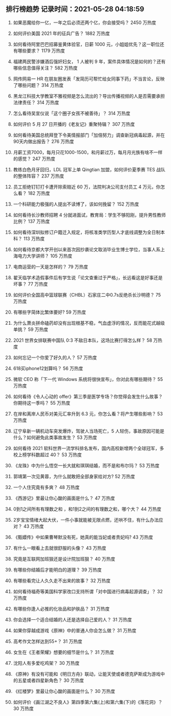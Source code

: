 
## 排行榜趋势 记录时间：2021-05-28 04:18:59
  
  1. 如果恶魔给你一亿，一年之后必须还两个亿，你会接受吗？ 2450 万热度
    
  2. 如何评价美国 2021 年的征兵广告？ 1882 万热度
    
  3. 如何看待阿里巴巴招募鉴黄体验官，日薪 1000 元，小姐姐优先？这一职位还有哪些要求？ 1179 万热度
    
  4. 福建两民警涉嫌酒后强奸妇女， 1 人被判 9 年，案件具体情况是如何的？还有哪些信息值得关注？ 582 万热度
    
  5. 网传网易一 HR 在朋友圈发表「发简历可帮忙给女同事下药」不当言论，反映了哪些问题？ 314 万热度
    
  6. 黑龙江科技大学教室不雅视频是怎么流出的？导出传播视频的人是否需要承担法律责任？ 314 万热度
    
  7. 怎么看待吴宣仪说「这个圈子女孩不被善待」？ 314 万热度
    
  8. 如何评价 5 月 27 日开播的《老友记》重聚特辑？ 307 万热度
    
  9. 如何看待美国总统拜登下令美情报部门「加倍努力」调查新冠病毒起源，并在90天内做出报告？ 276 万热度
    
  10. 月薪工资7000，每月只花1000-1500，和月薪过万，每月月光族有啥不一样的感觉？ 247 万热度
    
  11. 教练白色月牙回归，LDL 冠军上单 Qingtian 加盟，如何评价夏季赛 TES 战队的整体阵容？ 237 万热度
    
  12. 员工拒绝钉钉打卡遭开除索赔近 60 万，法院判决公司支付员工 4 万元，你怎么看？ 182 万热度
    
  13. 一个科研能力极强的人提出不读博了，该如何挽留？ 152 万热度
    
  14. 如何看待长沙教师招聘 4 分就进面试，教育局：学生不够阳刚，提升男性教师比例？ 137 万热度
    
  15. 如何看待深圳拟修订户籍迁入规定，将核准类学历型人才底线调整为全日制本科？ 113 万热度
    
  16. 如何看待京都大学开创以来首次因抄袭论文取消毕业生博士学位，当事人系上海电力大学讲师？ 105 万热度
    
  17. 电商运营的一天是怎样的？ 79 万热度
    
  18. 翟天临学术造假事件后有学生说「论文查重过于严格」，长远看这是好事还是坏事？ 77 万热度
    
  19. 如何评价全国高中篮球联赛（CHBL）石家庄二中0.7s反绝杀长沙明德？ 75 万热度
    
  20. 有哪些字简体比繁体要好? 59 万热度
    
  21. 为什么萧炎拼命磕药却没有出现根基不稳，气血虚浮的情况，反而能花式越级单挑？ 59 万热度
    
  22. 2021 世界女排联赛中国队 0:3 不敌日本队，这场比赛打得怎么样？ 58 万热度
    
  23. 如何忘记一个你爱了好久的人？ 57 万热度
    
  24. 618买iphone12划算吗？ 56 万热度
    
  25. 微软 CEO 称「下一代 Windows 系统将很快宣布」，你对此有哪些期待？ 55 万热度
    
  26. 如何看待《令人心动的 offer》第三季是医学专场？你觉得会发生什么故事？你期待这一季吗？ 55 万热度
    
  27. 在岸和离岸人民币对美元汇率升到 6.3 元，你怎么看？将产生哪些影响？ 53 万热度
    
  28. 辽宁阜新一辆机动车突发爆炸，驾驶人当场死亡，5 人轻伤，事故原因可能是什么？如何避免此类事故发生？ 53 万热度
    
  29. 如何看待 2021 软科世界一流学科排名发布，国内高校新增两个全球冠军，多校上榜学科数超过 40？ 53 万热度
    
  30. 《龙珠》中为什么悟空一长大就和琪琪结婚，而不是和布尔玛？ 53 万热度
    
  31. 郭靖第一次见黄蓉，为什么就敢把全部身家给对方? 52 万热度
    
  32. 一个人住究竟有多爽？ 48 万热度
    
  33. 《西游记》里最让你心酸的画面是什么？ 47 万热度
    
  34. 0到1之间所有有理数之和 ，和1到2之间的有理数之和，哪个大？ 44 万热度
    
  35. 2岁宝宝情绪大起大伏，一件小事就能被无限点燃，还哄不住，有什么办法应对？ 43 万热度
    
  36. 《甄嬛传》中如果曹琴默没有死，她真的能当妃或者贵妃吗? 43 万热度
    
  37. 有什么一眼看上去就很舒服的头像？ 43 万热度
    
  38. 究竟是互联网加班狠还是设计院加班狠？ 40 万热度
    
  39. 有哪些你结婚后才能明白的道理？ 39 万热度
    
  40. 有哪些看完让人久久走不出来的故事？ 32 万热度
    
  41. 如何看待福奇等美国科学家改口支持所谓「对中国进行病毒起源调查」？ 32 万热度
    
  42. 有哪些你逢人必推的化妆品和护肤品？ 31 万热度
    
  43. 你会选择一个适合结婚的人还是选择自己爱的人？ 31 万热度
    
  44. 如果你穿越成游戏《原神》中的普通人你会怎么做？ 31 万热度
    
  45. 高考作文怎样达到55+？ 31 万热度
    
  46. 女生在《王者荣耀》想要的细节是什么？ 31 万热度
    
  47. 沈阳人有多爱吃鸡架？ 30 万热度
    
  48. 《原神》有没有可能和《明日方舟》联动，让能天使或者德克萨斯成为游戏中的五星或者四星新角色？ 30 万热度
    
  49. 《红楼梦》里最让你心酸的画面是什么？ 30 万热度
    
  50. 如何评价《画江湖之不良人》第四季第六集(上)和第六集(下)的《落花洞》？ 30 万热度
    